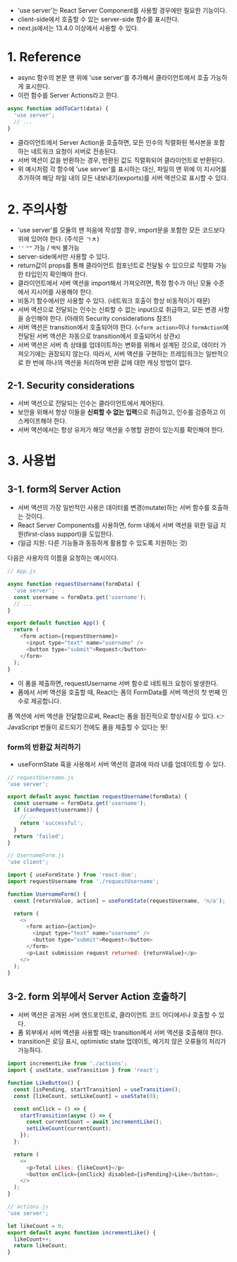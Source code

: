 - 'use server'는 React Server Component를 사용할 경우에만 필요한 기능이다.
- client-side에서 호출할 수 있는 server-side 함수를 표시한다.
- next.js에서는 13.4.0 이상에서 사용할 수 있다.

# 1. Reference
- async 함수의 본문 맨 위에 'use server'를 추가해서 클라이언트에서 호출 가능하게 표시한다.
- 이런 함수를 Server Actions라고 한다.

```js
async function addToCart(data) {
  'use server';
  // ...
}
```

- 클라이언트에서 Server Action을 호출하면, 모든 인수의 직렬화된 복사본을 포함하는 네트워크 요청이 서버로 전송된다. 
- 서버 액션이 값을 반환하는 경우, 반환된 값도 직렬화되어 클라이언트로 반환된다.
- 위 예시처럼 각 함수에 'use server'를 표시하는 대신, 파일의 맨 위에 이 지시어를 추가하여 해당 파일 내의 모든 내보내기(exports)를 서버 액션으로 표시할 수 있다. 

# 2. 주의사항
- 'use server'를 모듈의 맨 처음에 작성할 경우, import문을 포함한 모든 코드보다 위에 있어야 한다. (주석은 ㄱㅊ)
- `''` `""` 가능 / `백틱` 불가능
- server-side에서만 사용할 수 있다.
- return값이 props를 통해 클라이언트 컴포넌트로 전달될 수 있으므로 직렬화 가능한 타입인지 확인해야 한다.
- 클라이언트에서 서버 액션을 import해서 가져오려면, 특정 함수가 아닌 모듈 수준에서 지시어를 사용해야 한다.
- 비동기 함수에서만 사용할 수 있다. (네트워크 호출이 항상 비동적이기 때문)
- 서버 액션으로 전달되는 인수는 신뢰할 수 없는 input으로 취급하고, 모든 변경 사항을 승인해야 한다. (아래의 Security considerations 참조!)
- 서버 액션은 transition에서 호출되어야 한다. (`<form action>`이나 `formAction`에 전달된 서버 액션은 자동으로 transition에서 호출되어서 상관x)
- 서버 액션은 서버 측 상태를 업데이트하는 변화를 위해서 설계된 것으로, 데이터 가져오기에는 권장되지 않는다. 따라서, 서버 액션을 구현하는 프레임워크는 일반적으로 한 번에 하나의 액션을 처리하며 반환 값에 대한 캐싱 방법이 없다.

## 2-1. Security considerations
- 서버 액션으로 전달되는 인수는 클라이언트에서 제어된다.
- 보안을 위해서 항상 이들을 **신뢰할 수 없는 입력**으로 취급하고, 인수를 검증하고 이스케이프해야 한다.
- 서버 액션에서는 항상 유저가 해당 액션을 수행할 권한이 있는지를 확인해야 한다.

# 3. 사용법

## 3-1. form의 Server Action
- 서버 액션의 가장 일반적인 사용은 데이터를 변경(mutate)하는 서버 함수를 호출하는 것이다. 
- React Server Components를 사용하면, form 내에서 서버 액션을 위한 일급 지원(first-class support)을 도입한다. 
- (일급 지원: 다른 기능들과 동등하게 활용할 수 있도록 지원하는 것)

다음은 사용자의 이름을 요청하는 예시이다.

```js
// App.js

async function requestUsername(formData) {
  'use server';
  const username = formData.get('username');
  // ...
}

export default function App() {
  return (
    <form action={requestUsername}>
      <input type="text" name="username" />
      <button type="submit">Request</button>
    </form>
  );
}
```


- 이 폼을 제출하면, requestUsername 서버 함수로 네트워크 요청이 발생한다.
- 폼에서 서버 액션을 호출할 때, React는 폼의 FormData를 서버 액션의 첫 번째 인수로 제공합니다.

폼 액션에 서버 액션을 전달함으로써, React는 폼을 점진적으로 향상시킬 수 있다.
👉 JavaScript 번들이 로드되기 전에도 폼을 제출할 수 있다는 뜻!

### form의 반환값 처리하기
- useFormState 훅을 사용해서 서버 액션의 결과에 따라 UI를 업데이트할 수 있다.

```js
// requestUsername.js
'use server';

export default async function requestUsername(formData) {
  const username = formData.get('username');
  if (canRequest(username)) {
    // ...
    return 'successful';
  }
  return 'failed';
}
```

```js
// UsernameForm.js
'use client';

import { useFormState } from 'react-dom';
import requestUsername from './requestUsername';

function UsernameForm() {
  const [returnValue, action] = useFormState(requestUsername, 'n/a');

  return (
    <>
      <form action={action}>
        <input type="text" name="username" />
        <button type="submit">Request</button>
      </form>
      <p>Last submission request returned: {returnValue}</p>
    </>
  );
}
```


## 3-2. form 외부에서 Server Action 호출하기
- 서버 액션은 공개된 서버 엔드포인트로, 클라이언트 코드 어디에서나 호출할 수 있다.
- 폼 외부에서 서버 액션을 사용할 때는 transition에서 서버 액션을 호출해야 한다.
- transition은 로딩 표시, optimistic state 업데이트, 예기치 않은 오류들의 처리가 가능하다.
```js
import incrementLike from './actions';
import { useState, useTransition } from 'react';

function LikeButton() {
  const [isPending, startTransition] = useTransition();
  const [likeCount, setLikeCount] = useState(0);

  const onClick = () => {
    startTransition(async () => {
      const currentCount = await incrementLike();
      setLikeCount(currentCount);
    });
  };

  return (
    <>
      <p>Total Likes: {likeCount}</p>
      <button onClick={onClick} disabled={isPending}>Like</button>;
    </>
  );
}
```

```js
// actions.js
'use server';

let likeCount = 0;
export default async function incrementLike() {
  likeCount++;
  return likeCount;
}
```

